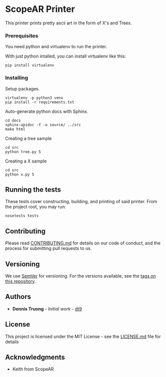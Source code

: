# ScopeAR Printer

This printer prints pretty ascii art in the form of X's and Trees.

### Prerequisites

You need python and virtualenv to run the printer.

With just python intalled, you can install virtualenv like this:
```
pip install virtualenv
```

### Installing

Setup packages.
```
virtualenv -p python3 venv
pip install -r requirements.txt
```

Auto-generate python docs with Sphinx.
```
cd docs
sphinx-apidoc -f -o source/ ../src
make html
```

Creating a tree sample
```
cd src
python tree.py 5
```

Creating a X sample
```
cd src
python x.py 5
```

## Running the tests

These tests cover constructing, building, and printing of said printer.
From the project root, you may run:

```
nosetests tests
```


## Contributing

Please read [CONTRIBUTING.md](https://gist.github.com/PurpleBooth/b24679402957c63ec426) for details on our code of conduct, and the process for submitting pull requests to us.

## Versioning

We use [SemVer](http://semver.org/) for versioning. For the versions available, see the [tags on this repository](https://github.com/your/project/tags). 

## Authors

* **Dennis Truong** - *Initial work* - [dt9](https://github.com/dt9)

## License

This project is licensed under the MIT License - see the [LICENSE.md](LICENSE.md) file for details

## Acknowledgments

* Keith from ScopeAR 
